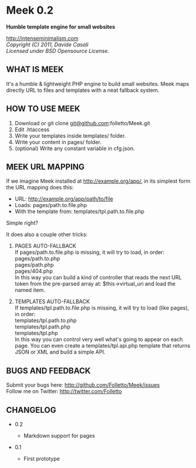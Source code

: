Meek 0.2
========

**Humble template engine for small websites**

  <http://intenseminimalism.com>  
  _Copyright (C) 2011, Davide Casali_  
  _Licensed under BSD Opensource License._  



WHAT IS MEEK
------------

It's a humble & lightweight PHP engine to build small websites.
Meek maps directly URL to files and templates with a neat fallback system.




HOW TO USE MEEK
------------

1. Download or git clone git@github.com:folletto/Meek.git
2. Edit .htaccess
3. Write your templates inside templates/ folder.
4. Write your content in pages/ folder.
5. (optional) Write any constant variable in cfg.json.




MEEK URL MAPPING
----------------

If we imagine Meek installed at http://example.org/app/, in its simplest form the
URL mapping does this:

* URL: http://example.org/app/path/to/file
* Loads: pages/path.to.file.php
* With the template from: templates/tpl.path.to.file.php

Simple right?

It does also a couple other tricks:

1. PAGES AUTO-FALLBACK  
If pages/path.to.file.php is missing, it will try to load, in order:  
pages/path.to.php  
pages/path.php  
pages/404.php  
In this way you can build a kind of controller that reads the next URL token from 
the pre-parsed array at: $this->virtual_uri and load the named item.

2. TEMPLATES AUTO-FALLBACK  
If templates/tpl.path.to.file.php is missing, it will try to load (like pages), in order:  
templates/tpl.path.to.php  
templates/tpl.path.php  
templates/tpl.php  
In this way you can control very well what's going to appear on each page.
You can even create a templates/tpl.api.php template that returns JSON or XML and build
a simple API.





BUGS AND FEEDBACK
-----------------

Submit your bugs here: http://github.com/Folletto/Meek/issues  
Follow me on Twitter: http://twitter.com/Folletto



CHANGELOG
---------

* 0.2
  * Markdown support for pages

* 0.1
  * First prototype

